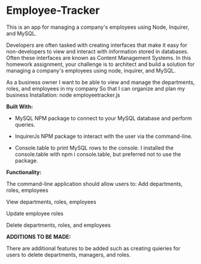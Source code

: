 # Employee-Tracker

This is an app for managing a company's employees using Node, Inquirer, and MySQL.

Developers are often tasked with creating interfaces that make it easy for non-developers to view and interact with information stored in databases. Often these interfaces are known as Content Management Systems. In this homework assignment, your challenge is to architect and build a solution for managing a company's employees using node, inquirer, and MySQL.


As a business owner
I want to be able to view and manage the departments, roles, and employees in my company
So that I can organize and plan my business
Installation:
node employeetracker.js

**Built With:**

- MySQL NPM package to connect to your MySQL database and perform queries.

- InquirerJs NPM package to interact with the user via the command-line.

- Console.table to print MySQL rows to the console. I installed the console.table with npm i console.table, but preferred not to use the package.

**Functionality:**

The command-line application should allow users to:
Add departments, roles, employees

View departments, roles, employees

Update employee roles

Delete departments, roles, and employees

**ADDITIONS TO BE MADE:**

There are additional features to be added such as creating quieries for users to delete departments, managers, and roles.
